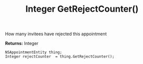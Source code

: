 ﻿---
uid: crmscript_ref_NSAppointmentEntity_GetRejectCounter
title: Integer GetRejectCounter()
intellisense: NSAppointmentEntity.GetRejectCounter
keywords: NSAppointmentEntity, GetRejectCounter
so.topic: reference
---

How many invitees have rejected this appointment

**Returns:** Integer


```crmscript
NSAppointmentEntity thing;
Integer rejectCounter  = thing.GetRejectCounter();
```


